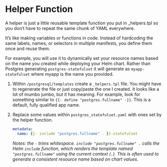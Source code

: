 # Helper Function

A helper is just a little reusable template function you put in _helpers.tpl so you don’t have to repeat the same chunk of YAML everywhere.

It’s like making variables or functions in code. Instead of hardcoding the same labels, names, or selectors in multiple manifests, you define them once and reuse them.

For example, you will use it to dynamically set your resource names based on the name you created while deploying your Helm chart. Rather than Postgres generating `postgres-statefulset` it will generate as `myapp-statefulset` where myapp is the name you provided. 

1. Within `/postgresql/templates` create a `_helpers.tpl` file. You might have to regenerate the file or just copy/paste the one I created. It looks like a lot of mumbo jumbo, but it has meaning. For example, look for something similar to `{{- define "postgres.fullname" -}}`. This is a default, fully qualified app name. 

2. Replace some values within `postgres_statefulset.yaml` with ones set by the helper function.
    ```yaml
    metadata:
      name: {{- include "postgres.fullname" . }}-statefulset
    ```
    *Notes: the `-` trims whitespace. `include "postgres.fullname" .` calls the Helm `include` function, which renders the template named `"postgres.fullname"` using the current context (`.`). This is often used to generate a consistent resource name based on chart values.*

